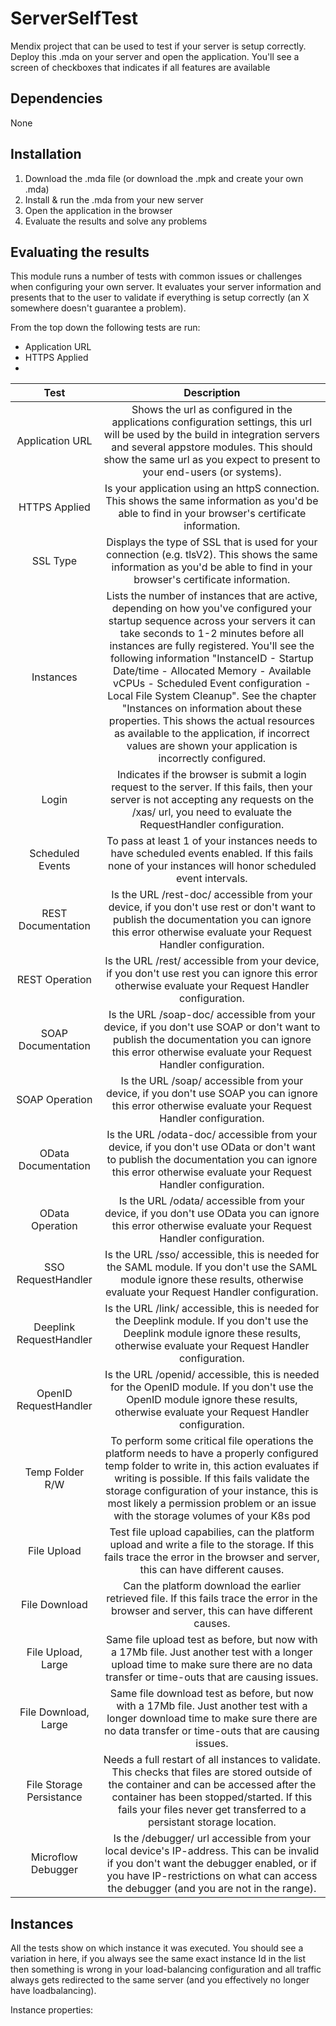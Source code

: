 # ServerSelfTest
Mendix project that can be used to test if your server is setup correctly. Deploy this .mda on your server and open the application. You'll see a screen of checkboxes that indicates if all features are available

## Dependencies 
None

## Installation
 1. Download the .mda file (or download the .mpk and create your own .mda)
 2. Install & run the .mda from your new server
 3. Open the application in the browser
 4. Evaluate the results and solve any problems


## Evaluating the results
This module runs a number of tests with common issues or challenges when configuring your own server. It evaluates your server information and presents that to the user to validate if everything is setup correctly (an X somewhere doesn't guarantee a problem).

From the top down the following tests are run:
 - Application URL
 - HTTPS Applied
 - 
 
| Test | Description |
| :---: | :---: |
| Application URL | Shows the url as configured in the applications configuration settings, this url will be used by the build in integration servers and several appstore modules. This should show the same url as you expect to present to your end-users (or systems). |
| HTTPS Applied | Is your application using an httpS connection. This shows the same information as you'd be able to find in your browser's certificate information. |
| SSL Type | Displays the type of SSL that is used for your connection (e.g. tlsV2). This shows the same information as you'd be able to find in your browser's certificate information. |
| Instances | Lists the number of instances that are active, depending on how you've configured your startup sequence across your servers it can take seconds to 1-2 minutes before all instances are fully registered. You'll see the following information "InstanceID - Startup Date/time - Allocated Memory - Available vCPUs - Scheduled Event configuration - Local File System Cleanup". See the chapter "Instances on information about these properties. This shows the actual resources as available to the application, if incorrect values are shown your application is incorrectly configured. |
| Login | Indicates if the browser is submit a login request to the server. If this fails, then your server is not accepting any requests on the /xas/ url, you need to evaluate the RequestHandler configuration.  |
| Scheduled Events | To pass at least 1 of your instances needs to have scheduled events enabled. If this fails none of your instances will honor scheduled event intervals. |
| REST Documentation | Is the URL /rest-doc/ accessible from your device, if you don't use rest or don't want to publish the documentation you can ignore this error otherwise evaluate your Request Handler configuration. |
| REST Operation | Is the URL /rest/ accessible from your device, if you don't use rest you can ignore this error otherwise evaluate your Request Handler configuration. |
| SOAP Documentation | Is the URL /soap-doc/ accessible from your device, if you don't use SOAP or don't want to publish the documentation you can ignore this error otherwise evaluate your Request Handler configuration. |
| SOAP Operation | Is the URL /soap/ accessible from your device, if you don't use SOAP you can ignore this error otherwise evaluate your Request Handler configuration. |
| OData Documentation | Is the URL /odata-doc/ accessible from your device, if you don't use OData or don't want to publish the documentation you can ignore this error otherwise evaluate your Request Handler configuration. |
| OData Operation | Is the URL /odata/ accessible from your device, if you don't use OData you can ignore this error otherwise evaluate your Request Handler configuration. |
| SSO RequestHandler | Is the URL /sso/ accessible, this is needed for the SAML module. If you don't use the SAML module ignore these results, otherwise evaluate your Request Handler configuration. |
| Deeplink RequestHandler | Is the URL /link/ accessible, this is needed for the Deeplink module. If you don't use the Deeplink module ignore these results, otherwise evaluate your Request Handler configuration. |
| OpenID RequestHandler | Is the URL /openid/ accessible, this is needed for the OpenID module. If you don't use the OpenID module ignore these results, otherwise evaluate your Request Handler configuration. |
| Temp Folder R/W | To perform some critical file operations the platform needs to have a properly configured temp folder to write in, this action evaluates if writing is possible. If this fails validate the storage configuration of your instance, this is most likely a permission problem or an issue with the storage volumes of your K8s pod |
| File Upload | Test file upload capabilies, can the platform upload and write a file to the storage. If this fails trace the error in the browser and server, this can have different causes. |
| File Download | Can the platform download the earlier retrieved file. If this fails trace the error in the browser and server, this can have different causes. |
| File Upload, Large | Same file upload test as before, but now with a 17Mb file. Just another test with a longer upload time to make sure there are no data transfer or time-outs that are causing issues. |
| File Download, Large | Same file download test as before, but now with a 17Mb file. Just another test with a longer download time to make sure there are no data transfer or time-outs that are causing issues. |
| File Storage Persistance | Needs a full restart of all instances to validate. This checks that files are stored outside of the container and can be accessed after the container has been stopped/started. If this fails your files never get transferred to a persistant storage location. |
| Microflow Debugger | Is the /debugger/ url accessible from your local device's IP-address. This can be invalid if you don't want the debugger enabled, or if you have IP-restrictions on what can access the debugger (and you are not in the range). |


## Instances

All the tests show on which instance it was executed. You should see a variation in here, if you always see the same exact instance Id in the list then something is wrong in your load-balancing configuration and all traffic always gets redirected to the same server (and you effectively no longer have loadbalancing).

Instance properties:
